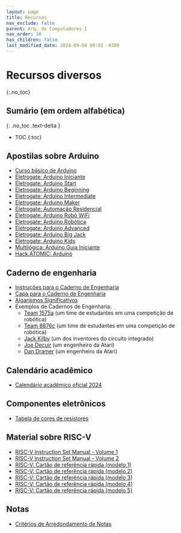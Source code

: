 ```yaml
---
layout: page
title: Recursos
nav_exclude: false
parent: Arq. de Computadores I
nav_order: 30
has_children: false
last_modified_date: 2024-09-04 09:03 -0300
---
```


# Recursos diversos
{:.no_toc}

## Sumário (em ordem alfabética)
{: .no_toc .text-delta }

* TOC
{:toc}

## Apostilas sobre Arduino
* [Curso básico de Arduino](/assets/arduino/apostila_curso_basico_de_arduino.pdf)
* [Eletrogate: Arduino Iniciante](/assets/arduino/apostila_eletrogate_01_arduino_iniciante.pdf)
* [Eletrogate: Arduino Start](/assets/arduino/apostila_eletrogate_02_arduino_start.pdf)
* [Eletrogate: Arduino Beginning](/assets/arduino/apostila_eletrogate_03_arduino_beginning.pdf)
* [Eletrogate: Arduino Intermediate](/assets/arduino/apostila_eletrogate_04_arduino_intermediate.pdf)
* [Eletrogate: Arduino Maker](/assets/arduino/apostila_eletrogate_05_arduino_maker.pdf)
* [Eletrogate: Automação Residencial](/assets/arduino/apostila_eletrogate_06_automacao_residencial.pdf)
* [Eletrogate: Arduino Robô WiFi](/assets/arduino/apostila_eletrogate_07_arduino_robo_wifi.pdf)
* [Eletrogate: Arduino Robótica](/assets/arduino/apostila_eletrogate_08_arduino_robotica.pdf)
* [Eletrogate: Arduino Advanced](/assets/arduino/apostila_eletrogate_09_arduino_advanced.pdf)
* [Eletrogate: Arduino Big Jack](/assets/arduino/apostila_eletrogate_10_arduino_big_jack.pdf)
* [Eletrogate: Arduino Kids](/assets/arduino/apostila_eletrogate_11_arduino_kids.pdf)
* [Multilógica: Arduino Guia Iniciante](/assets/arduino/arduino_guia_iniciante_multilogica_Shop.pdf)
* [Hack.ATOMIC: Arduino](/assets/arduino/hack_atomic_arduino.pdf)

## Caderno de engenharia
* [Instruções para o Caderno de Engenharia](/assets/docs/caderno_engenharia/engineering_notebook.pdf)
* [Capa para o Caderno de Engenharia](/assets/docs/caderno_engenharia/capa_caderno_engenharia.pdf)
* [Algarismos Significativos](/assets/docs/caderno_engenharia/algarismos_significativos.pdf)
* Exemplos de Cadernos de Engenharia:
  * [Team 1575a](/assets/docs/caderno_engenharia/team1575a.pdf) (um time
    de estudantes em uma competição de robótica)
  * [Team 8876c](/assets/docs/caderno_engenharia/team8876c.pdf) (um time
    de estudantes em uma competição de robótica)
  * [Jack Kilby](/assets/docs/caderno_engenharia/jack_kilby.pdf) (um dos
    inventores do circuito integrado)
  * [Joe Decuir](/assets/docs/caderno_engenharia/joe_decuir_atari.pdf) (um
    engenheiro da Atari)
  * [Dan Dramer](/assets/docs/caderno_engenharia/dan_dramer_atari.pdf) (um
    engenheiro da Atari)

## Calendário acadêmico
* [Calendário acadêmico oficial 2024](/assets/docs/calendario_oficial_2024.pdf)

## Componentes eletrônicos
* [Tabela de cores de
  resistores](/assets/disciplinas/arqcomp1/tabela_resistores.pdf)

## Material sobre RISC-V
* [RISC-V Instruction Set Manual - Volume
  1](/assets/disciplinas/arqcomp1/riscv/riscv1.pdf)
* [RISC-V Instruction Set Manual - Volume
  2](/assets/disciplinas/arqcomp1/riscv/riscv2.pdf)
* [RISC-V: Cartão de referência rápida (modelo
  1)](/assets/disciplinas/arqcomp1/riscv/riscv_card1.pdf)
* [RISC-V: Cartão de referência rápida (modelo
  2)](/assets/disciplinas/arqcomp1/riscv/riscv_card2.pdf)
* [RISC-V: Cartão de referência rápida (modelo
  3)](/assets/disciplinas/arqcomp1/riscv/riscv_card3.pdf)
* [RISC-V: Cartão de referência rápida (modelo
  4)](/assets/disciplinas/arqcomp1/riscv/riscv_card4.pdf)
* [RISC-V: Cartão de referência rápida (modelo
  5)](/assets/disciplinas/arqcomp1/riscv/riscv_card5.pdf)

## Notas
* [Critérios de Arredondamento de Notas](/assets/docs/arredondamento.pdf)

